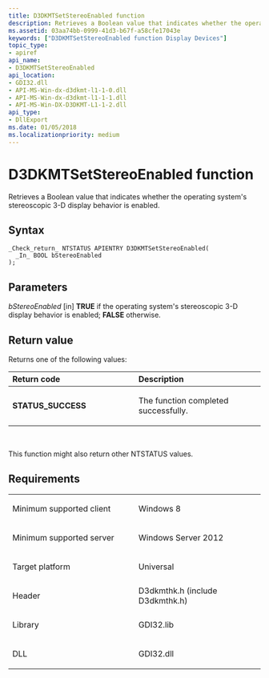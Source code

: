 ```yaml
---
title: D3DKMTSetStereoEnabled function
description: Retrieves a Boolean value that indicates whether the operating system's stereoscopic 3-D display behavior is enabled.
ms.assetid: 03aa74bb-0999-41d3-b67f-a58cfe17043e
keywords: ["D3DKMTSetStereoEnabled function Display Devices"]
topic_type:
- apiref
api_name:
- D3DKMTSetStereoEnabled
api_location:
- GDI32.dll
- API-MS-Win-dx-d3dkmt-l1-1-0.dll
- API-MS-Win-dx-d3dkmt-l1-1-1.dll
- API-MS-Win-DX-D3DKMT-L1-1-2.dll
api_type:
- DllExport
ms.date: 01/05/2018
ms.localizationpriority: medium
---
```


# D3DKMTSetStereoEnabled function


Retrieves a Boolean value that indicates whether the operating system's stereoscopic 3-D display behavior is enabled.

Syntax
------

```ManagedCPlusPlus
_Check_return_ NTSTATUS APIENTRY D3DKMTSetStereoEnabled(
  _In_ BOOL bStereoEnabled
);
```

Parameters
----------

*bStereoEnabled* \[in\]
**TRUE** if the operating system's stereoscopic 3-D display behavior is enabled; **FALSE** otherwise.

Return value
------------

Returns one of the following values:

<table>
<colgroup>
<col width="50%" />
<col width="50%" />
</colgroup>
<thead>
<tr class="header">
<th align="left">Return code</th>
<th align="left">Description</th>
</tr>
</thead>
<tbody>
<tr class="odd">
<td align="left"><strong>STATUS_SUCCESS</strong></td>
<td align="left"><p>The function completed successfully.</p></td>
</tr>
</tbody>
</table>

 

This function might also return other NTSTATUS values.

Requirements
------------

<table>
<colgroup>
<col width="50%" />
<col width="50%" />
</colgroup>
<tbody>
<tr class="odd">
<td align="left"><p>Minimum supported client</p></td>
<td align="left"><p>Windows 8</p></td>
</tr>
<tr class="even">
<td align="left"><p>Minimum supported server</p></td>
<td align="left"><p>Windows Server 2012</p></td>
</tr>
<tr class="odd">
<td align="left"><p>Target platform</p></td>
<td align="left">Universal</td>
</tr>
<tr class="even">
<td align="left"><p>Header</p></td>
<td align="left">D3dkmthk.h (include D3dkmthk.h)</td>
</tr>
<tr class="odd">
<td align="left"><p>Library</p></td>
<td align="left">GDI32.lib</td>
</tr>
<tr class="even">
<td align="left"><p>DLL</p></td>
<td align="left">GDI32.dll</td>
</tr>
</tbody>
</table>

 

 





